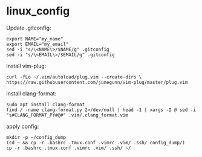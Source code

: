 # linux_config

Update .gitconfig:
```
export NAME="my_name"
export EMAIL="my_email"
sed -i "s/\<NAME\>/$NAME/g" .gitconfig
sed -i "s/\<EMAIL\>/$EMAIL/g" .gitconfig
```
install vim-plug:
```
curl -fLo ~/.vim/autoload/plug.vim --create-dirs \
https://raw.githubusercontent.com/junegunn/vim-plug/master/plug.vim
```
install clang-format:
```
sudo apt install clang-format
find / -name clang-format.py 2>/dev/null | head -1 | xargs -I @ sed -i "s#CLANG_FORMAT_PY#@#" .vim/.clang_format.vim
```
apply config:
```
mkdir -p ~/config_dump
(cd ~ && cp -r .bashrc .tmux.conf .vimrc .vim/ .ssh/ config_dump/)
cp -r .bashrc .tmux.conf .vimrc .vim/ .ssh/ ~/
```

